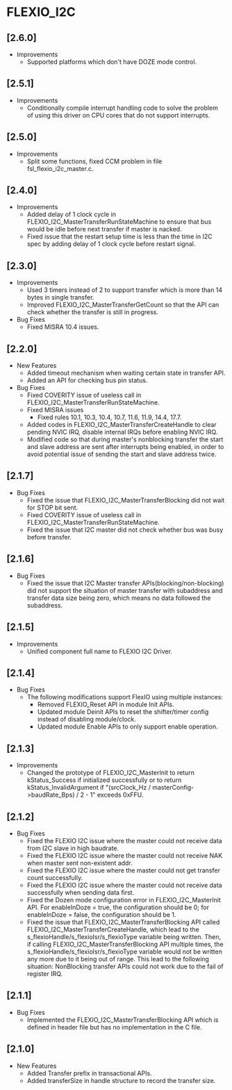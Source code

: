 # FLEXIO_I2C

## [2.6.0]

- Improvements
  - Supported platforms which don't have DOZE mode control.

## [2.5.1]

- Improvements
  - Conditionally compile interrupt handling code to solve the problem of using this driver on CPU cores that do not support interrupts.

## [2.5.0]

- Improvements
  - Split some functions, fixed CCM problem in file fsl_flexio_i2c_master.c.

## [2.4.0]

- Improvements
  - Added delay of 1 clock cycle in FLEXIO_I2C_MasterTransferRunStateMachine to ensure that bus would be idle
    before next transfer if master is nacked.
  - Fixed issue that the restart setup time is less than the time in I2C spec by adding delay of 1 clock cycle
    before restart signal.

## [2.3.0]

- Improvements
  - Used 3 timers instead of 2 to support transfer which is more than 14 bytes in single transfer.
  - Improved FLEXIO_I2C_MasterTransferGetCount so that the API can check whether the transfer is still in progress.
- Bug Fixes
  - Fixed MISRA 10.4 issues.

## [2.2.0]

- New Features
  - Added timeout mechanism when waiting certain state in transfer API.
  - Added an API for checking bus pin status.
- Bug Fixes
  - Fixed COVERITY issue of useless call in FLEXIO_I2C_MasterTransferRunStateMachine.
  - Fixed MISRA issues
    - Fixed rules 10.1, 10.3, 10.4, 10.7, 11.6, 11.9, 14.4, 17.7.
  - Added codes in FLEXIO_I2C_MasterTransferCreateHandle to clear pending NVIC IRQ, disable
    internal IRQs before enabling NVIC IRQ.
  - Modified code so that during master's nonblocking transfer the start and slave address are sent
    after interrupts being enabled, in order to avoid potential issue of sending the start and slave address
    twice.

## [2.1.7]

- Bug Fixes
  - Fixed the issue that FLEXIO_I2C_MasterTransferBlocking did not wait for STOP bit sent.
  - Fixed COVERITY issue of useless call in FLEXIO_I2C_MasterTransferRunStateMachine.
  - Fixed the issue that I2C master did not check whether bus was busy before transfer.

## [2.1.6]

- Bug Fixes
  - Fixed the issue that I2C Master transfer APIs(blocking/non-blocking) did not support the situation of master
    transfer with subaddress and transfer data size being zero, which means no data followed the subaddress.

## [2.1.5]

- Improvements
  - Unified component full name to FLEXIO I2C Driver.

## [2.1.4]

- Bug Fixes
  - The following modifications support FlexIO using multiple instances:
    - Removed FLEXIO_Reset API in module Init APIs.
    - Updated module Deinit APIs to reset the shifter/timer config instead of disabling module/clock.
    - Updated module Enable APIs to only support enable operation.

## [2.1.3]

- Improvements
  - Changed the prototype of FLEXIO_I2C_MasterInit to return kStatus_Success if initialized successfully or to
    return kStatus_InvalidArgument if "(srcClock_Hz / masterConfig->baudRate_Bps) / 2 - 1" exceeds 0xFFU.

## [2.1.2]

- Bug Fixes
  - Fixed the FLEXIO I2C issue where the master could not receive data from I2C slave in high baudrate.
  - Fixed the FLEXIO I2C issue where the master could not receive NAK when master sent non-existent addr.
  - Fixed the FLEXIO I2C issue where the master could not get transfer count successfully.
  - Fixed the FLEXIO I2C issue where the master could not receive data successfully when sending data first.
  - Fixed the Dozen mode configuration error in FLEXIO_I2C_MasterInit API. For enableInDoze = true, the
    configuration should be 0; for enableInDoze = false, the configuration should be 1.
  - Fixed the issue that FLEXIO_I2C_MasterTransferBlocking API called FLEXIO_I2C_MasterTransferCreateHandle, which
    lead to the s_flexioHandle/s_flexioIsr/s_flexioType variable being written. Then, if calling
    FLEXIO_I2C_MasterTransferBlocking API multiple times, the s_flexioHandle/s_flexioIsr/s_flexioType variable
    would not be written any more due to it being out of range. This lead to the following situation:
    NonBlocking transfer APIs could not work due to the fail of register IRQ.

## [2.1.1]

- Bug Fixes
  - Implemented the FLEXIO_I2C_MasterTransferBlocking API which is defined in header file but has no
    implementation in the C file.

## [2.1.0]

- New Features
  - Added Transfer prefix in transactional APIs.
  - Added transferSize in handle structure to record the transfer size.
